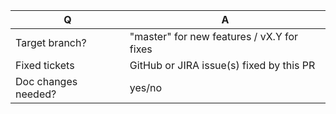 | Q                   | A
| ------------------- | ---
| Target branch?      | "master" for new features / vX.Y for fixes
| Fixed tickets       | GitHub or JIRA issue(s) fixed by this PR
| Doc changes needed? | yes/no
